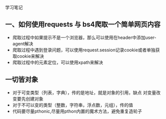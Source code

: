 学习笔记
## 一、如何使用requests 与 bs4爬取一个简单网页内容
- 爬取过程中如果提示不是一个浏览器，那么可以使用在header中添加user-agent解决
- 爬取过程中遇到登录问题，可以使用request.session记录cookie或者单独获取cookie来解决
- 爬取过程中的元素定位，可以使用xpath来解决
## 一切皆对象
- 对于可变类型（列表，字典），传的是地址，就是对象的引用，缺点 对变量改变要先创建对象
- 对于不可以变的类型（整数，字符串，浮点数，元组），传的值
- 代码要尽量pthonic,尽量用pthon内置的魔术方法，避免重复造轮子